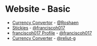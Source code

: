 # Website - Basic
  - [Currency Convertor](https://github.com/Roshaen/currency-converter) - [@Roshaen](https://github.com/Roshaen)
  - [Stickies](https://github.com/franciscoh017/stickies) - [@franciscoh017](https://github.com/franciscoh017)
  - [franciscoh017 Profile](https://github.com/franciscoh017/franciscoh017.github.io) - [@franciscoh017](https://github.com/franciscoh017)
  - [Currency Converter](https://github.com/reliut-g/exchangerate-javascript-sdk) - [@reliut-g](https://github.com/reliut-g)